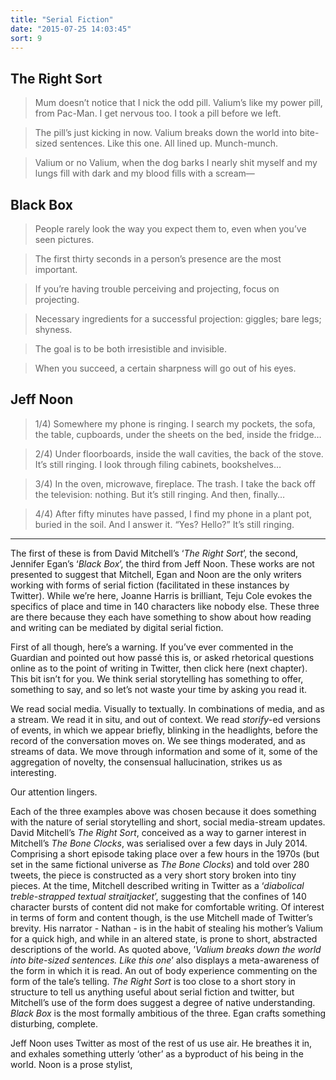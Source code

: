 ```yaml
---
title: "Serial Fiction"
date: "2015-07-25 14:03:45"
sort: 9
---
```


## The Right Sort

> Mum doesn’t notice that I nick the odd pill. Valium’s like my power
pill, from Pac-Man. I get nervous too. I took a pill before we left.

> The pill’s just kicking in now. Valium breaks down the world into
bite-sized sentences. Like this one. All lined up. Munch-munch.

> Valium or no Valium, when the dog barks I nearly shit myself and my
lungs fill with dark and my blood fills with a scream—

## Black Box

> People rarely look the way you expect them to, even when you’ve seen
pictures.

> The first thirty seconds in a person’s presence are the most
important.

> If you’re having trouble perceiving and projecting, focus on
projecting.

> Necessary ingredients for a successful projection: giggles; bare legs;
shyness.

> The goal is to be both irresistible and invisible.

> When you succeed, a certain sharpness will go out of his eyes.

## Jeff Noon

> 1/4) Somewhere my phone is ringing. I search my pockets, the sofa, the
table, cupboards, under the sheets on the bed, inside the fridge…

> 2/4) Under floorboards, inside the wall cavities, the back of the
stove. It’s still ringing. I look through filing cabinets, bookshelves…

> 3/4) In the oven, microwave, fireplace. The trash. I take the back off
the television: nothing. But it’s still ringing. And then, finally…

> 4/4) After fifty minutes have passed, I find my phone in a plant pot,
buried in the soil. And I answer it. “Yes? Hello?” It’s still ringing.

***

The first of these is from David Mitchell’s ‘*The Right Sort*’, the
second, Jennifer Egan’s ‘*Black Box*’, the third from Jeff Noon. These
works are not presented to suggest that Mitchell, Egan and Noon are the
only writers working with forms of serial fiction (facilitated in these
instances by Twitter). While we’re here, Joanne Harris is brilliant,
Teju Cole evokes the specifics of place and time in 140 characters like
nobody else. These three are there because they each have something to
show about how reading and writing can be mediated by digital serial
fiction.

First of all though, here’s a warning. If you’ve ever commented in the
Guardian and pointed out how passé this is, or asked rhetorical
questions online as to the point of writing in Twitter, then click here
(next chapter). This bit isn’t for you. We think serial storytelling has
something to offer, something to say, and so let’s not waste your time
by asking you read it.

We read social media. Visually to textually. In combinations of media,
and as a stream. We read it in situ, and out of context. We read
*storify*-ed versions of events, in which we appear briefly, blinking in
the headlights, before the record of the conversation moves on. We see
things moderated, and as streams of data. We move through information
and some of it, some of the aggregation of novelty, the consensual
hallucination, strikes us as interesting.

Our attention lingers.

Each of the three examples above was chosen because it does something
with the nature of serial storytelling and short, social media-stream
updates. David Mitchell’s *The Right Sort*, conceived as a way to garner
interest in Mitchell’s *The Bone Clocks*, was serialised over a few days
in July 2014. Comprising a short episode taking place over a few hours
in the 1970s (but set in the same fictional universe as *The Bone
Clocks*) and told over 280 tweets, the piece is constructed as a very
short story broken into tiny pieces. At the time, Mitchell described
writing in Twitter as a ‘*diabolical treble-strapped textual
straitjacket*’, suggesting that the confines of 140 character bursts of
content did not make for comfortable writing. Of interest in terms of
form and content though, is the use Mitchell made of Twitter’s brevity.
His narrator - Nathan - is in the habit of stealing his mother’s Valium
for a quick high, and while in an altered state, is prone to short,
abstracted descriptions of the world. As quoted above, ’*Valium breaks
down the world into bite-sized sentences. Like this one*’ also displays
a meta-awareness of the form in which it is read. An out of body
experience commenting on the form of the tale’s telling. *The Right
Sort* is too close to a short story in structure to tell us anything
useful about serial fiction and twitter, but Mitchell’s use of the form
does suggest a degree of native understanding. *Black Box* is the most
formally ambitious of the three. Egan crafts something disturbing,
complete.

Jeff Noon uses Twitter as most of the rest of us use air. He breathes it
in, and exhales something utterly ‘other’ as a byproduct of his being in
the world. Noon is a prose stylist,
